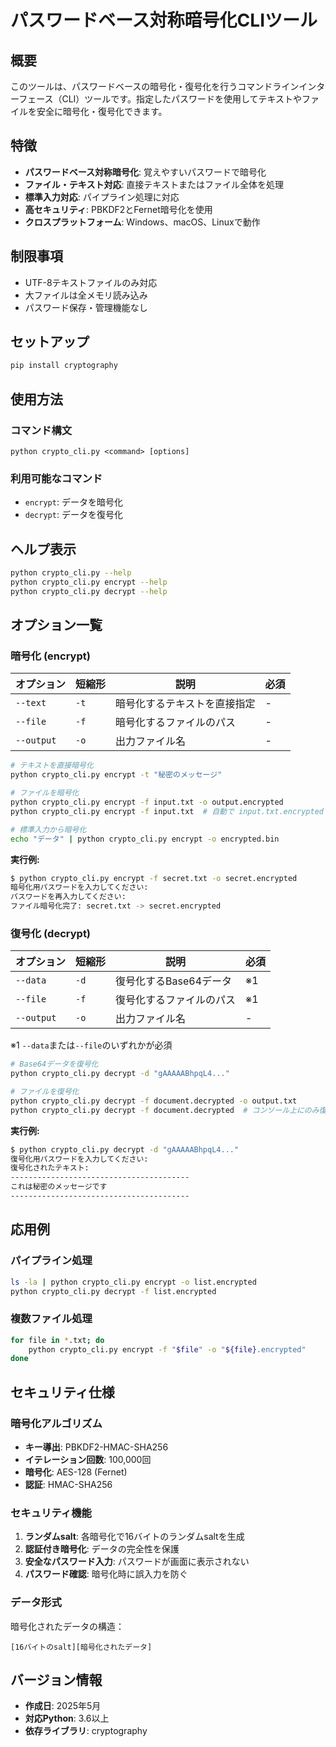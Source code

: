 # パスワードベース対称暗号化CLIツール

## 概要

このツールは、パスワードベースの暗号化・復号化を行うコマンドラインインターフェース（CLI）ツールです。指定したパスワードを使用してテキストやファイルを安全に暗号化・復号化できます。

## 特徴

- **パスワードベース対称暗号化**: 覚えやすいパスワードで暗号化
- **ファイル・テキスト対応**: 直接テキストまたはファイル全体を処理
- **標準入力対応**: パイプライン処理に対応
- **高セキュリティ**: PBKDF2とFernet暗号化を使用
- **クロスプラットフォーム**: Windows、macOS、Linuxで動作

## 制限事項
- UTF-8テキストファイルのみ対応
- 大ファイルは全メモリ読み込み
- パスワード保存・管理機能なし

## セットアップ
```bash
pip install cryptography
```

## 使用方法

### コマンド構文
```
python crypto_cli.py <command> [options]
```

### 利用可能なコマンド
- `encrypt`: データを暗号化
- `decrypt`: データを復号化

## ヘルプ表示
```bash
python crypto_cli.py --help
python crypto_cli.py encrypt --help
python crypto_cli.py decrypt --help
```

## オプション一覧

### 暗号化 (encrypt)
| オプション | 短縮形 | 説明 | 必須 |
|-----------|--------|------|------|
| `--text` | `-t` | 暗号化するテキストを直接指定 | - |
| `--file` | `-f` | 暗号化するファイルのパス | - |
| `--output` | `-o` | 出力ファイル名 | - |

```bash
# テキストを直接暗号化
python crypto_cli.py encrypt -t "秘密のメッセージ"

# ファイルを暗号化
python crypto_cli.py encrypt -f input.txt -o output.encrypted
python crypto_cli.py encrypt -f input.txt  # 自動で input.txt.encrypted に出力

# 標準入力から暗号化
echo "データ" | python crypto_cli.py encrypt -o encrypted.bin
```

**実行例:**
```bash
$ python crypto_cli.py encrypt -f secret.txt -o secret.encrypted
暗号化用パスワードを入力してください: 
パスワードを再入力してください: 
ファイル暗号化完了: secret.txt -> secret.encrypted
```


### 復号化 (decrypt)
| オプション | 短縮形 | 説明 | 必須 |
|-----------|--------|------|------|
| `--data` | `-d` | 復号化するBase64データ | ※1 |
| `--file` | `-f` | 復号化するファイルのパス | ※1 |
| `--output` | `-o` | 出力ファイル名 | - |

※1 `--data`または`--file`のいずれかが必須

```bash
# Base64データを復号化
python crypto_cli.py decrypt -d "gAAAAABhpqL4..."

# ファイルを復号化
python crypto_cli.py decrypt -f document.decrypted -o output.txt
python crypto_cli.py decrypt -f document.decrypted  # コンソール上にのみ復号文を出力
```

**実行例:**
```bash
$ python crypto_cli.py decrypt -d "gAAAAABhpqL4..."
復号化用パスワードを入力してください: 
復号化されたテキスト:
----------------------------------------
これは秘密のメッセージです
----------------------------------------
```

## 応用例

### パイプライン処理
```bash
ls -la | python crypto_cli.py encrypt -o list.encrypted
python crypto_cli.py decrypt -f list.encrypted
```

### 複数ファイル処理
```bash
for file in *.txt; do
    python crypto_cli.py encrypt -f "$file" -o "${file}.encrypted"
done
```

## セキュリティ仕様
### 暗号化アルゴリズム
- **キー導出**: PBKDF2-HMAC-SHA256
- **イテレーション回数**: 100,000回
- **暗号化**: AES-128 (Fernet)
- **認証**: HMAC-SHA256

### セキュリティ機能
1. **ランダムsalt**: 各暗号化で16バイトのランダムsaltを生成
2. **認証付き暗号化**: データの完全性を保護
3. **安全なパスワード入力**: パスワードが画面に表示されない
4. **パスワード確認**: 暗号化時に誤入力を防ぐ

### データ形式
暗号化されたデータの構造：
```
[16バイトのsalt][暗号化されたデータ]
```

## バージョン情報

- **作成日**: 2025年5月
- **対応Python**: 3.6以上
- **依存ライブラリ**: cryptography